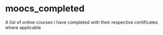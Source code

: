 # moocs_completed
A list of online courses i have completed with their respective certificates where applicable
